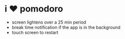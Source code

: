 # i ♥ pomodoro

* screen lightens over a 25 min period
* break time notification if the app is in the background
* touch screen to restart